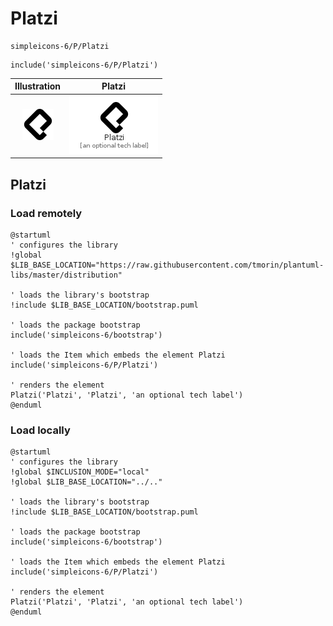 # Platzi


```text
simpleicons-6/P/Platzi
```

```text
include('simpleicons-6/P/Platzi')
```



| Illustration | Platzi |
| :---: | :---: |
| ![illustration for Illustration](../../simpleicons-6/P/Platzi.png) | ![illustration for Platzi](../../simpleicons-6/P/Platzi.Local.png) |




## Platzi

### Load remotely
```plantuml
@startuml
' configures the library
!global $LIB_BASE_LOCATION="https://raw.githubusercontent.com/tmorin/plantuml-libs/master/distribution"

' loads the library's bootstrap
!include $LIB_BASE_LOCATION/bootstrap.puml

' loads the package bootstrap
include('simpleicons-6/bootstrap')

' loads the Item which embeds the element Platzi
include('simpleicons-6/P/Platzi')

' renders the element
Platzi('Platzi', 'Platzi', 'an optional tech label')
@enduml
```

### Load locally
```plantuml
@startuml
' configures the library
!global $INCLUSION_MODE="local"
!global $LIB_BASE_LOCATION="../.."

' loads the library's bootstrap
!include $LIB_BASE_LOCATION/bootstrap.puml

' loads the package bootstrap
include('simpleicons-6/bootstrap')

' loads the Item which embeds the element Platzi
include('simpleicons-6/P/Platzi')

' renders the element
Platzi('Platzi', 'Platzi', 'an optional tech label')
@enduml
```

